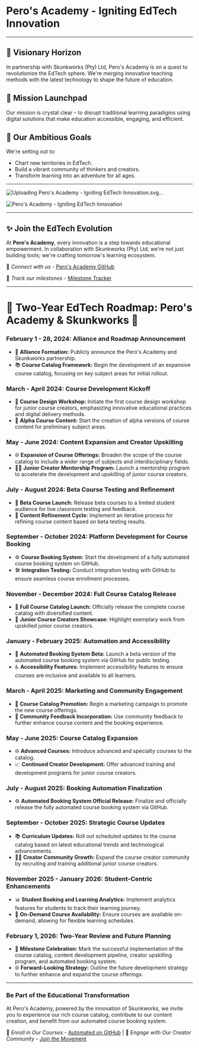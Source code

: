 # Pero's Academy - Igniting EdTech Innovation

---

## 🌟 Visionary Horizon
In partnership with Skunkworks (Pty) Ltd, Pero's Academy is on a quest to revolutionize the EdTech sphere. We're merging innovative teaching methods with the latest technology to shape the future of education.

## 🚀 Mission Launchpad
Our mission is crystal clear – to disrupt traditional learning paradigms using digital solutions that make education accessible, engaging, and efficient.

## 🎯 Our Ambitious Goals
We're setting out to:
- Chart new territories in EdTech.
- Build a vibrant community of thinkers and creators.
- Transform learning into an adventure for all ages.

---

![Uploading Pero's Academy - Igniting EdTech Innovation.svg…]()

![Pero's Academy - Igniting EdTech Innovation](https://github.com/Pero-s-Academy/.github/assets/126121348/b5911320-2c1b-4796-9fc2-7f478d195d5a)


---

## ✨ Join the EdTech Evolution
At **Pero's Academy**, every innovation is a step towards educational empowerment. In collaboration with Skunkworks (Pty) Ltd, we're not just building tools; we're crafting tomorrow's learning ecosystem.

🔗 _Connect with us_ - [Pero's Academy GitHub](https://github.com/Pero-s-Academy/.github)

📅 _Track our milestones_ - [Milestone Tracker](https://github.com/Pero-s-Academy/.github/milestones)

---

# 🚀 **Two-Year EdTech Roadmap:** Pero's Academy & Skunkworks 🌟

### **February 1 - 28, 2024:** **Alliance and Roadmap Announcement**
- 🤝 **Alliance Formation:** Publicly announce the Pero's Academy and Skunkworks partnership.
- 📚 **Course Catalog Framework:** Begin the development of an expansive course catalog, focusing on key subject areas for initial rollout.

### **March - April 2024:** **Course Development Kickoff**
- 🎨 **Course Design Workshop:** Initiate the first course design workshop for junior course creators, emphasizing innovative educational practices and digital delivery methods.
- 🚀 **Alpha Course Content:** Start the creation of alpha versions of course content for preliminary subject areas.

### **May - June 2024:** **Content Expansion and Creator Upskilling**
- 🌐 **Expansion of Course Offerings:** Broaden the scope of the course catalog to include a wider range of subjects and interdisciplinary fields.
- 👩‍🏫 **Junior Creator Mentorship Program:** Launch a mentorship program to accelerate the development and upskilling of junior course creators.

### **July - August 2024:** **Beta Course Testing and Refinement**
- 🚀 **Beta Course Launch:** Release beta courses to a limited student audience for live classroom testing and feedback.
- 🔄 **Content Refinement Cycle:** Implement an iterative process for refining course content based on beta testing results.

### **September - October 2024:** **Platform Development for Course Booking**
- ⚙️ **Course Booking System:** Start the development of a fully automated course booking system on GitHub.
- 🛠️ **Integration Testing:** Conduct integration testing with GitHub to ensure seamless course enrollment processes.

### **November - December 2024:** **Full Course Catalog Release**
- 🌟 **Full Course Catalog Launch:** Officially release the complete course catalog with diversified content.
- 🌟 **Junior Course Creators Showcase:** Highlight exemplary work from upskilled junior course creators.

### **January - February 2025:** **Automation and Accessibility**
- 🤖 **Automated Booking System Beta:** Launch a beta version of the automated course booking system via GitHub for public testing.
- ♿ **Accessibility Features:** Implement accessibility features to ensure courses are inclusive and available to all learners.

### **March - April 2025:** **Marketing and Community Engagement**
- 📣 **Course Catalog Promotion:** Begin a marketing campaign to promote the new course offerings.
- 👥 **Community Feedback Incorporation:** Use community feedback to further enhance course content and the booking experience.

### **May - June 2025:** **Course Catalog Expansion**
- 🌐 **Advanced Courses:** Introduce advanced and specialty courses to the catalog.
- 📈 **Continued Creator Development:** Offer advanced training and development programs for junior course creators.

### **July - August 2025:** **Booking Automation Finalization**
- ⚙️ **Automated Booking System Official Release:** Finalize and officially release the fully automated course booking system via GitHub.

### **September - October 2025:** **Strategic Course Updates**
- 📚 **Curriculum Updates:** Roll out scheduled updates to the course catalog based on latest educational trends and technological advancements.
- 👩‍🎓 **Creator Community Growth:** Expand the course creator community by recruiting and training additional junior course creators.

### **November 2025 - January 2026:** **Student-Centric Enhancements**
- 📊 **Student Booking and Learning Analytics:** Implement analytics features for students to track their learning journey.
- 🔄 **On-Demand Course Availability:** Ensure courses are available on-demand, allowing for flexible learning schedules.

### **February 1, 2026:** **Two-Year Review and Future Planning**
- 🎉 **Milestone Celebration:** Mark the successful implementation of the course catalog, content development pipeline, creator upskilling program, and automated booking system.
- 🌐 **Forward-Looking Strategy:** Outline the future development strategy to further enhance and expand the course offerings.

---

### **Be Part of the Educational Transformation**
At Pero's Academy, powered by the innovation of Skunkworks, we invite you to experience our rich course catalog, contribute to our content creation, and benefit from our automated course booking system.

🔗 _Enroll in Our Courses_ - [Automated on GitHub](https://github.com/Pero-s-Academy/.github) | 🔗 _Engage with Our Creator Community_ - [Join the Movement](https://github.com/Pero-s-Academy/.github/milestones)

